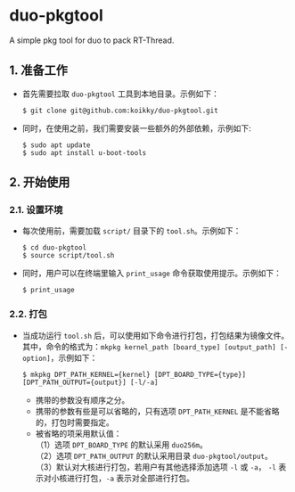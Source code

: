 # duo-pkgtool
A simple pkg tool for duo to pack RT-Thread.                 

## 1. 准备工作
- 首先需要拉取 `duo-pkgtool` 工具到本地目录。示例如下：
	``` shell 
	$ git clone git@github.com:koikky/duo-pkgtool.git 
	```
                   
- 同时，在使用之前，我们需要安装一些额外的外部依赖，示例如下:                           	
	``` shell
	$ sudo apt update
	$ sudo apt install u-boot-tools
	```

## 2. 开始使用
### 2.1. 设置环境
- 每次使用前，需要加载 `script/` 目录下的 `tool.sh`。示例如下：                                    
	``` shell
	$ cd duo-pkgtool
	$ source script/tool.sh 
	```  
                                                
- 同时，用户可以在终端里输入 `print_usage` 命令获取使用提示。示例如下：                                      
	``` shell 
	$ print_usage
	```                        

### 2.2. 打包
- 当成功运行 `tool.sh` 后，可以使用如下命令进行打包，打包结果为镜像文件。                                   
  	其中，命令的格式为：``mkpkg kernel_path [board_type] [output_path] [-option]``，示例如下：                                                                   
	``` shell
	$ mkpkg DPT_PATH_KERNEL={kernel} [DPT_BOARD_TYPE={type}] [DPT_PATH_OUTPUT={output}] [-l/-a] 
	```                             
	- 携带的参数没有顺序之分。                                                                                                              
	- 携带的参数有些是可以省略的，只有选项 `DPT_PATH_KERNEL` 是不能省略的，打包时需要指定。                                                                
	- 被省略的项采用默认值：                                                                           
		（1）选项 `DPT_BOARD_TYPE` 的默认采用 `duo256m`。                                         
		（2）选项 `DPT_PATH_OUTPUT` 的默认采用目录 `duo-pkgtool/output`。                                                 
		（3）默认对大核进行打包，若用户有其他选择添加选项 `-l` 或 `-a`， `-l` 表示对小核进行打包，`-a` 表示对全部进行打包。                                                                                                                                                                                                       
	
